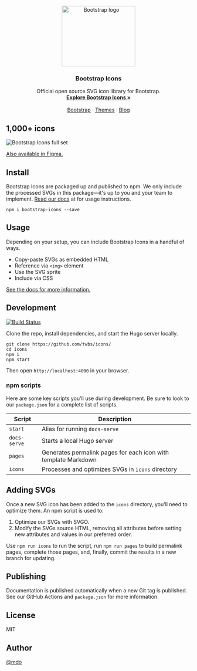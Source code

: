 <p align="center">
  <a href="https://v5.getbootstrap.com/">
    <img src="https://v5.getbootstrap.com/docs/5.0/assets/brand/bootstrap-logo-shadow.png" alt="Bootstrap logo" width="200" height="165">
  </a>
</p>

<h3 align="center">Bootstrap Icons</h3>

<p align="center">
  Official open source SVG icon library for Bootstrap.
  <br>
  <a href="https://icons.getbootstrap.com/"><strong>Explore Bootstrap Icons »</strong></a>
  <br>
  <br>
  <a href="https://getbootstrap.com/docs/4.5/">Bootstrap</a>
  ·
  <a href="https://themes.getbootstrap.com/">Themes</a>
  ·
  <a href="https://blog.getbootstrap.com/">Blog</a>
</p>

## 1,000+ icons

![Bootstrap Icons full set](https://user-images.githubusercontent.com/98681/85891337-be640680-b7a3-11ea-84a0-0a103fce118c.png)

[Also available in Figma.](https://www.figma.com/file/hTJtQ2MrMTeNVmYrVBqNZZ/Bootstrap-Icons-v1.0.0-alpha5?node-id=0%3A1)

## Install

Bootstrap Icons are packaged up and published to npm. We only include the processed SVGs in this package—it's up to you and your team to implement. [Read our docs](https://icons.getbootstrap.com/) at for usage instructions.

```shell
npm i bootstrap-icons --save
```

## Usage

Depending on your setup, you can include Bootstrap Icons in a handful of ways.

- Copy-paste SVGs as embedded HTML
- Reference via `<img>` element
- Use the SVG sprite
- Include via CSS

[See the docs for more information.](https://icons.getbootstrap.com/#usage)

## Development

[![Build Status](https://github.com/twbs/icons/workflows/Tests/badge.svg)](https://github.com/twbs/icons/actions?workflow=Tests)

Clone the repo, install dependencies, and start the Hugo server locally.

```shell
git clone https://github.com/twbs/icons/
cd icons
npm i
npm start
```

Then open `http://localhost:4000` in your browser.

### npm scripts

Here are some key scripts you'll use during development. Be sure to look to our `package.json` for a complete list of scripts.

| Script | Description |
| --- | --- |
| `start` | Alias for running `docs-serve` |
| `docs-serve` | Starts a local Hugo server |
| `pages` | Generates permalink pages for each icon with template Markdown |
| `icons` | Processes and optimizes SVGs in `icons` directory |

## Adding SVGs

Once a new SVG icon has been added to the `icons` directory, you'll need to optimize them. An npm script is used to:

1. Optimize our SVGs with SVGO.
2. Modify the SVGs source HTML, removing all attributes before setting new attributes and values in our preferred order.

Use `npm run icons` to run the script, run `npm run pages` to build permalink pages, complete those pages, and, finally, commit the results in a new branch for updating.

## Publishing

Documentation is published automatically when a new Git tag is published. See our GitHub Actions and `package.json` for more information.

## License

MIT

## Author

[@mdo](https://github.com/mdo)
